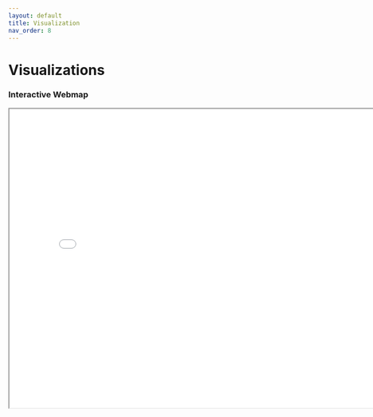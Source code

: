 ```yaml
---
layout: default
title: Visualization
nav_order: 8
---
```


# Visualizations

### Interactive Webmap

<iframe src="web_map/Webmap.html" style="width: 800px; height: 600px"></iframe>